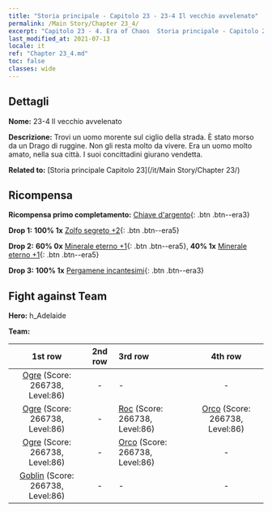 ```yaml
---
title: "Storia principale - Capitolo 23 - 23-4 Il vecchio avvelenato"
permalink: /Main Story/Chapter 23_4/
excerpt: "Capitolo 23 - 4. Era of Chaos  Storia principale - Capitolo 23_4. 23-4 Il vecchio avvelenato"
last_modified_at: 2021-07-13
locale: it
ref: "Chapter 23_4.md"
toc: false
classes: wide
---
```


## Dettagli

 **Nome:** 23-4 Il vecchio avvelenato

 **Descrizione:** Trovi un uomo morente sul ciglio della strada. È stato morso da un Drago di ruggine. Non gli resta molto da vivere. Era un uomo molto amato, nella sua città. I suoi concittadini giurano vendetta.

 **Related to:** [Storia principale Capitolo 23](/it/Main Story/Chapter 23/)

## Ricompensa

 **Ricompensa primo completamento:** [Chiave d'argento](/ItemsIT/con_693/){: .btn .btn--era3}

 **Drop 1:** **100% 1x** [Zolfo segreto +2](/ItemsIT/mat_78/){: .btn .btn--era5}

 **Drop 2:** **60% 0x** [Minerale eterno +1](/ItemsIT/mat_68/){: .btn .btn--era5}, **40% 1x** [Minerale eterno +1](/ItemsIT/mat_68/){: .btn .btn--era5}

 **Drop 3:** **100% 1x** [Pergamene incantesimi](/ItemsIT/con_694/){: .btn .btn--era3}


## Fight against Team
 **Hero:** h_Adelaide

 **Team:**


  | 1st row | 2nd row | 3rd row | 4th row |
  |:----:|:----:|:----|:----:|
  | [Ogre](/it/units/Ogre/) (Score: 266738, Level:86)  | - | - | - |
  | [Ogre](/it/units/Ogre/) (Score: 266738, Level:86)  | - | [Roc](/it/units/Roc/) (Score: 266738, Level:86)  | [Orco](/it/units/Orc/) (Score: 266738, Level:86)  |
  | [Ogre](/it/units/Ogre/) (Score: 266738, Level:86)  | - | [Orco](/it/units/Orc/) (Score: 266738, Level:86)  | - |
  | [Goblin](/it/units/Goblin/) (Score: 266738, Level:86)  | - | - | - |


